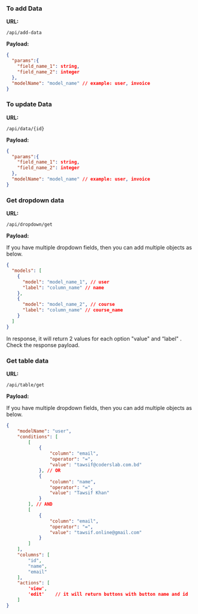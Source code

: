 ### To add Data 

**URL:** 
```url
/api/add-data
``` 
**Payload:** 
```json
{
  "params":{
    "field_name_1": string,
    "field_name_2": integer
  },
  "modelName": "model_name" // example: user, invoice 
}
```


### To update Data

**URL:**
```url
/api/data/{id}
```
**Payload:**
```json
{
  "params":{
    "field_name_1": string,
    "field_name_2": integer
  },
  "modelName": "model_name" // example: user, invoice 
}
```


### Get dropdown data

**URL:**
```url
/api/dropdown/get
```
**Payload:**

If you have multiple dropdown fields, then you can add multiple objects as below.
```json
{
  "models": [
    {
      "model": "model_name_1", // user
      "label": "column_name" // name
    },
    {
      "model": "model_name_2", // course
      "label": "column_name" // course_name      
    }
  ]
}
```
In response, it will return 2 values for each option "value" and “label" . Check the response payload.



### Get table data

**URL:**
```url
/api/table/get
```
**Payload:**

If you have multiple dropdown fields, then you can add multiple objects as below.
```json
{
    "modelName": "user",
    "conditions": [ 
        [ 
            {
                "column": "email",
                "operator": "=",
                "value": "tawsif@coderslab.com.bd"
            }, // OR
            {
                "column": "name",
                "operator": "=",
                "value": "Tawsif Khan"
            }
        ], // AND
        [
            {
                "column": "email",
                "operator": "=",
                "value": "tawsif.online@gmail.com"
            }
        ]
    ],
    "columns": [
        "id",
        "name",
        "email"
    ],
    "actions": [
        'view',
        'edit'    // it will return buttons with button name and id
    ]
}
```